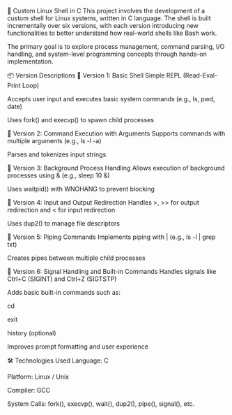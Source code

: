 🧠 Custom Linux Shell in C
This project involves the development of a custom shell for Linux systems, written in C language. The shell is built incrementally over six versions, with each version introducing new functionalities to better understand how real-world shells like Bash work.

The primary goal is to explore process management, command parsing, I/O handling, and system-level programming concepts through hands-on implementation.

📦 Version Descriptions
🔹 Version 1: Basic Shell
Simple REPL (Read-Eval-Print Loop)

Accepts user input and executes basic system commands (e.g., ls, pwd, date)

Uses fork() and execvp() to spawn child processes

🔹 Version 2: Command Execution with Arguments
Supports commands with multiple arguments (e.g., ls -l -a)

Parses and tokenizes input strings

🔹 Version 3: Background Process Handling
Allows execution of background processes using & (e.g., sleep 10 &)

Uses waitpid() with WNOHANG to prevent blocking

🔹 Version 4: Input and Output Redirection
Handles >, >> for output redirection and < for input redirection

Uses dup2() to manage file descriptors

🔹 Version 5: Piping Commands
Implements piping with | (e.g., ls -l | grep txt)

Creates pipes between multiple child processes

🔹 Version 6: Signal Handling and Built-in Commands
Handles signals like Ctrl+C (SIGINT) and Ctrl+Z (SIGTSTP)

Adds basic built-in commands such as:

cd

exit

history (optional)

Improves prompt formatting and user experience

🛠️ Technologies Used
Language: C

Platform: Linux / Unix

Compiler: GCC

System Calls: fork(), execvp(), wait(), dup2(), pipe(), signal(), etc.
